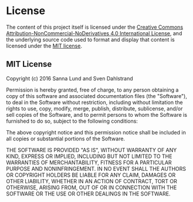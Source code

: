 # License

The content of this project itself is licensed under the [Creative Commons Attribution-NonCommercial-NoDerivatives 4.0 International License][1], and the underlying source code used to format and display that content is licensed under the [MIT license](#MIT-license).

## MIT License

Copyright (c) 2016 Sanna Lund and Sven Dahlstrand

Permission is hereby granted, free of charge, to any person obtaining a copy
of this software and associated documentation files (the "Software"), to deal
in the Software without restriction, including without limitation the rights
to use, copy, modify, merge, publish, distribute, sublicense, and/or sell
copies of the Software, and to permit persons to whom the Software is
furnished to do so, subject to the following conditions:

The above copyright notice and this permission notice shall be included in all
copies or substantial portions of the Software.

THE SOFTWARE IS PROVIDED "AS IS", WITHOUT WARRANTY OF ANY KIND, EXPRESS OR
IMPLIED, INCLUDING BUT NOT LIMITED TO THE WARRANTIES OF MERCHANTABILITY,
FITNESS FOR A PARTICULAR PURPOSE AND NONINFRINGEMENT. IN NO EVENT SHALL THE
AUTHORS OR COPYRIGHT HOLDERS BE LIABLE FOR ANY CLAIM, DAMAGES OR OTHER
LIABILITY, WHETHER IN AN ACTION OF CONTRACT, TORT OR OTHERWISE, ARISING FROM,
OUT OF OR IN CONNECTION WITH THE SOFTWARE OR THE USE OR OTHER DEALINGS IN THE
SOFTWARE.

[1]: http://creativecommons.org/licenses/by-nc-nd/4.0/

